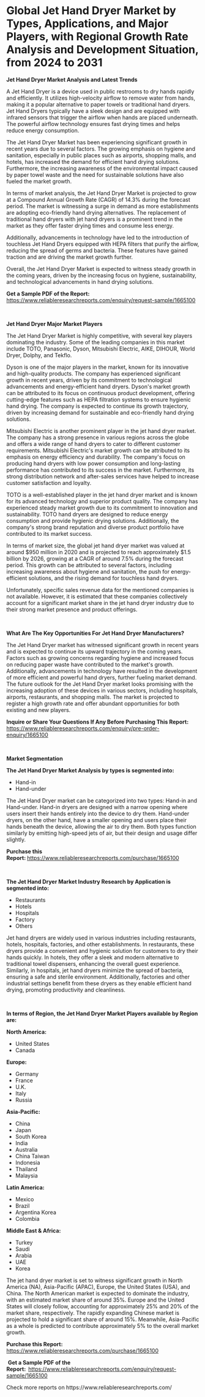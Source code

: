 <p><h1>Global Jet Hand Dryer Market by Types, Applications, and Major Players, with Regional Growth Rate Analysis and Development Situation, from 2024 to 2031</h1></p><p><strong>Jet Hand Dryer Market Analysis and Latest Trends</strong></p>
<p><p>A Jet Hand Dryer is a device used in public restrooms to dry hands rapidly and efficiently. It utilizes high-velocity airflow to remove water from hands, making it a popular alternative to paper towels or traditional hand dryers. Jet Hand Dryers typically have a sleek design and are equipped with infrared sensors that trigger the airflow when hands are placed underneath. The powerful airflow technology ensures fast drying times and helps reduce energy consumption.</p><p>The Jet Hand Dryer Market has been experiencing significant growth in recent years due to several factors. The growing emphasis on hygiene and sanitation, especially in public places such as airports, shopping malls, and hotels, has increased the demand for efficient hand drying solutions. Furthermore, the increasing awareness of the environmental impact caused by paper towel waste and the need for sustainable solutions have also fueled the market growth.</p><p>In terms of market analysis, the Jet Hand Dryer Market is projected to grow at a Compound Annual Growth Rate (CAGR) of 14.3% during the forecast period. The market is witnessing a surge in demand as more establishments are adopting eco-friendly hand drying alternatives. The replacement of traditional hand dryers with jet hand dryers is a prominent trend in the market as they offer faster drying times and consume less energy.</p><p>Additionally, advancements in technology have led to the introduction of touchless Jet Hand Dryers equipped with HEPA filters that purify the airflow, reducing the spread of germs and bacteria. These features have gained traction and are driving the market growth further.</p><p>Overall, the Jet Hand Dryer Market is expected to witness steady growth in the coming years, driven by the increasing focus on hygiene, sustainability, and technological advancements in hand drying solutions.</p></p>
<p><strong>Get a Sample PDF of the Report:&nbsp;</strong> <a href="https://www.reliableresearchreports.com/enquiry/request-sample/1665100">https://www.reliableresearchreports.com/enquiry/request-sample/1665100</a></p>
<p>&nbsp;</p>
<p><strong>Jet Hand Dryer Major Market Players</strong></p>
<p><p>The Jet Hand Dryer Market is highly competitive, with several key players dominating the industry. Some of the leading companies in this market include TOTO, Panasonic, Dyson, Mitsubishi Electric, AIKE, DIHOUR, World Dryer, Dolphy, and Tekflo.</p><p>Dyson is one of the major players in the market, known for its innovative and high-quality products. The company has experienced significant growth in recent years, driven by its commitment to technological advancements and energy-efficient hand dryers. Dyson's market growth can be attributed to its focus on continuous product development, offering cutting-edge features such as HEPA filtration systems to ensure hygienic hand drying. The company is expected to continue its growth trajectory, driven by increasing demand for sustainable and eco-friendly hand drying solutions.</p><p>Mitsubishi Electric is another prominent player in the jet hand dryer market. The company has a strong presence in various regions across the globe and offers a wide range of hand dryers to cater to different customer requirements. Mitsubishi Electric's market growth can be attributed to its emphasis on energy efficiency and durability. The company's focus on producing hand dryers with low power consumption and long-lasting performance has contributed to its success in the market. Furthermore, its strong distribution network and after-sales services have helped to increase customer satisfaction and loyalty.</p><p>TOTO is a well-established player in the jet hand dryer market and is known for its advanced technology and superior product quality. The company has experienced steady market growth due to its commitment to innovation and sustainability. TOTO hand dryers are designed to reduce energy consumption and provide hygienic drying solutions. Additionally, the company's strong brand reputation and diverse product portfolio have contributed to its market success.</p><p>In terms of market size, the global jet hand dryer market was valued at around $950 million in 2020 and is projected to reach approximately $1.5 billion by 2026, growing at a CAGR of around 7.5% during the forecast period. This growth can be attributed to several factors, including increasing awareness about hygiene and sanitation, the push for energy-efficient solutions, and the rising demand for touchless hand dryers.</p><p>Unfortunately, specific sales revenue data for the mentioned companies is not available. However, it is estimated that these companies collectively account for a significant market share in the jet hand dryer industry due to their strong market presence and product offerings.</p></p>
<p>&nbsp;</p>
<p><strong>What Are The Key Opportunities For Jet Hand Dryer Manufacturers?</strong></p>
<p><p>The Jet Hand Dryer market has witnessed significant growth in recent years and is expected to continue its upward trajectory in the coming years. Factors such as growing concerns regarding hygiene and increased focus on reducing paper waste have contributed to the market's growth. Additionally, advancements in technology have resulted in the development of more efficient and powerful hand dryers, further fueling market demand. The future outlook for the Jet Hand Dryer market looks promising with the increasing adoption of these devices in various sectors, including hospitals, airports, restaurants, and shopping malls. The market is projected to register a high growth rate and offer abundant opportunities for both existing and new players.</p></p>
<p><strong>Inquire or Share Your Questions If Any Before Purchasing This Report:</strong> <a href="https://www.reliableresearchreports.com/enquiry/pre-order-enquiry/1665100">https://www.reliableresearchreports.com/enquiry/pre-order-enquiry/1665100</a></p>
<p>&nbsp;</p>
<p><strong>Market Segmentation</strong></p>
<p><strong>The Jet Hand Dryer Market Analysis by types is segmented into:</strong></p>
<p><ul><li>Hand-in</li><li>Hand-under</li></ul></p>
<p><p>The Jet Hand Dryer market can be categorized into two types: Hand-in and Hand-under. Hand-in dryers are designed with a narrow opening where users insert their hands entirely into the device to dry them. Hand-under dryers, on the other hand, have a smaller opening and users place their hands beneath the device, allowing the air to dry them. Both types function similarly by emitting high-speed jets of air, but their design and usage differ slightly.</p></p>
<p><strong>Purchase this Report:&nbsp;</strong><a href="https://www.reliableresearchreports.com/purchase/1665100">https://www.reliableresearchreports.com/purchase/1665100</a></p>
<p>&nbsp;</p>
<p><strong>The Jet Hand Dryer Market Industry Research by Application is segmented into:</strong></p>
<p><ul><li>Restaurants</li><li>Hotels</li><li>Hospitals</li><li>Factory</li><li>Others</li></ul></p>
<p><p>Jet hand dryers are widely used in various industries including restaurants, hotels, hospitals, factories, and other establishments. In restaurants, these dryers provide a convenient and hygienic solution for customers to dry their hands quickly. In hotels, they offer a sleek and modern alternative to traditional towel dispensers, enhancing the overall guest experience. Similarly, in hospitals, jet hand dryers minimize the spread of bacteria, ensuring a safe and sterile environment. Additionally, factories and other industrial settings benefit from these dryers as they enable efficient hand drying, promoting productivity and cleanliness.</p></p>
<p>&nbsp;</p>
<p><strong>In terms of Region, the Jet Hand Dryer Market Players available by Region are:</strong></p>
<p>
    <p> <strong> North America: </strong>
        <ul>
            <li>United States</li>
            <li>Canada</li>
        </ul>
        </p> 
    <p> <strong> Europe: </strong>
        <ul>
            <li>Germany</li>
            <li>France</li>
            <li>U.K.</li>
            <li>Italy</li>
            <li>Russia</li>
        </ul>
        </p> 
    <p> <strong> Asia-Pacific: </strong>
        <ul>
            <li>China</li>
            <li>Japan</li>
            <li>South Korea</li>
            <li>India</li>
            <li>Australia</li>
            <li>China Taiwan</li>
            <li>Indonesia</li>
            <li>Thailand</li>
            <li>Malaysia</li>
        </ul>
        </p> 
    <p> <strong> Latin America: </strong>
        <ul>
            <li>Mexico</li>
            <li>Brazil</li>
            <li>Argentina Korea</li>
            <li>Colombia</li>
        </ul>
        </p> 
    <p> <strong> Middle East & Africa: </strong>
        <ul>
            <li>Turkey</li>
            <li>Saudi</li>
            <li>Arabia</li>
            <li>UAE</li>
            <li>Korea</li>
        </ul>
    </p>
    </p>
<p><p>The jet hand dryer market is set to witness significant growth in North America (NA), Asia-Pacific (APAC), Europe, the United States (USA), and China. The North American market is expected to dominate the industry, with an estimated market share of around 35%. Europe and the United States will closely follow, accounting for approximately 25% and 20% of the market share, respectively. The rapidly expanding Chinese market is projected to hold a significant share of around 15%. Meanwhile, Asia-Pacific as a whole is predicted to contribute approximately 5% to the overall market growth.</p></p>
<p><strong>Purchase this Report: </strong><a href="https://www.reliableresearchreports.com/purchase/1665100">https://www.reliableresearchreports.com/purchase/1665100</a></p>
<p>&nbsp;<strong>Get a Sample PDF of the Report:&nbsp;&nbsp;</strong><a href="https://www.reliableresearchreports.com/enquiry/request-sample/1665100">https://www.reliableresearchreports.com/enquiry/request-sample/1665100</a></p>
<p><strong></strong></p>
<p>Check more reports on https://www.reliableresearchreports.com/</p>